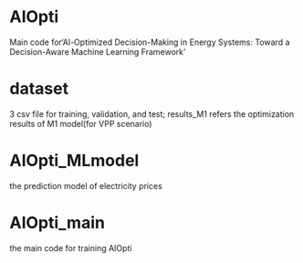 # AIOpti
Main code for‘Al-Optimized Decision-Making in Energy Systems: Toward a Decision-Aware Machine Learning Framework’
# dataset
3 csv file for training, validation, and test;
results_M1 refers the optimization results of M1 model(for VPP scenario)
# AIOpti_MLmodel
the prediction model of electricity prices
# AIOpti_main
the main code for training AIOpti
